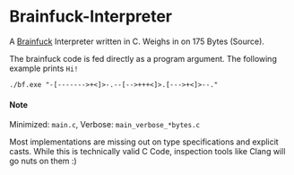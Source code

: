# Brainfuck-Interpreter
A [Brainfuck](https://esolangs.org/wiki/Brainfuck) Interpreter written in C. Weighs in on 175 Bytes (Source).

The brainfuck code is fed directly as a program argument. The following example prints `Hi!` 
```
./bf.exe "-[------->+<]>-.--[-->+++<]>.[--->+<]>--."
```

#### Note

Minimized: `main.c`,
Verbose: `main_verbose_*bytes.c`

Most implementations are missing out on type specifications and explicit casts. While this is technically valid C Code, inspection tools like Clang will go nuts on them :)
